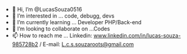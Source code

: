 - 👋 Hi, I’m @LucasSouza0516
- 👀 I’m interested in ... code, debugg, devs
- 🌱 I’m currently learning ... Developer PHP/Back-end
- 💞️ I’m looking to collaborate on ...Codes
- 📫 How to reach me ... Linkedin: www.linkedin.com/in/lucas-souza-985728b2 / E-mail: L.c.s.souzaroots@gmail.com

<!---
LucasSouza0516/LucasSouza0516 is a ✨ special ✨ repository because its `README.md` (this file) appears on your GitHub profile.
You can click the Preview link to take a look at your changes.
--->

